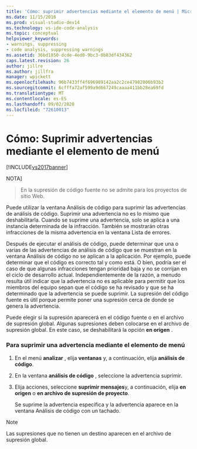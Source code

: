 ```yaml
---
title: 'Cómo: suprimir advertencias mediante el elemento de menú | Microsoft Docs'
ms.date: 11/15/2016
ms.prod: visual-studio-dev14
ms.technology: vs-ide-code-analysis
ms.topic: conceptual
helpviewer_keywords:
- warnings, suppressing
- code analysis, suppressing warnings
ms.assetid: 36bd1850-dcde-4ed0-9bc3-0b83df434362
caps.latest.revision: 26
author: jillre
ms.author: jillfra
manager: wpickett
ms.openlocfilehash: 96b7433ff4f696989142aa2c2ce47982006b93b2
ms.sourcegitcommit: 6cfffa72af599a9d667249caaaa411bb28ea69fd
ms.translationtype: MT
ms.contentlocale: es-ES
ms.lasthandoff: 09/02/2020
ms.locfileid: "72610013"
---
```

# <a name="how-to-suppress-warnings-by-using-the-menu-item"></a>Cómo: Suprimir advertencias mediante el elemento de menú
[!INCLUDE[vs2017banner](../includes/vs2017banner.md)]

NOTA]
> En la supresión de código fuente no se admite para los proyectos de sitio Web.

 Puede utilizar la ventana Análisis de código para suprimir las advertencias de análisis de código. Suprimir una advertencia no es lo mismo que deshabilitarla. Cuando se suprime una advertencia, solo se aplica a una instancia determinada de la infracción. También se mostrarán otras infracciones de la misma advertencia en la ventana Lista de errores.

 Después de ejecutar el análisis de código, puede determinar que una o varias de las advertencias de análisis de código que se muestran en la ventana Análisis de código no se aplican a la aplicación. Por ejemplo, puede determinar que el código es correcto tal y como está. O bien, podría ser el caso de que algunas infracciones tengan prioridad baja y no se corrijan en el ciclo de desarrollo actual. Independientemente de la razón, a menudo resulta útil indicar que la advertencia no es aplicable para permitir que los miembros del equipo sepan que el código se ha revisado y que se ha determinado que la advertencia se puede suprimir. La supresión del código fuente es útil porque permite poner una supresión cerca de donde se genera la advertencia.

 Puede elegir si la supresión aparecerá en el código fuente o en el archivo de supresión global. Algunas supresiones deben colocarse en el archivo de supresión global. En este caso, se deshabilitará la opción **en origen** .

### <a name="to-suppress-a-warning-by-using-menu-item"></a>Para suprimir una advertencia mediante el elemento de menú

1. En el menú **analizar** , elija **ventanas** y, a continuación, elija **análisis de código**.

2. En la ventana **análisis de código** , seleccione la advertencia suprimir.

3. Elija acciones, seleccione **suprimir mensajes**y, a continuación, elija **en origen** o **en archivo de supresión de proyecto**.

     Se suprime la advertencia específica y la advertencia aparece en la ventana Análisis de código con un tachado.

> [!NOTE]
> Las supresiones que no tienen un destino aparecen en el archivo de supresión global.
